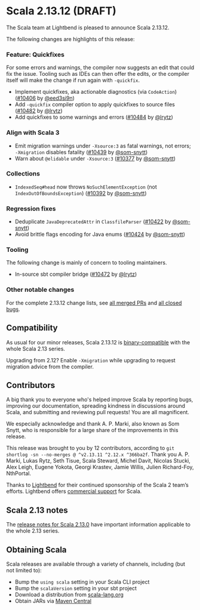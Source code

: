 # Scala 2.13.12 (DRAFT)

The Scala team at Lightbend is pleased to announce Scala 2.13.12.

The following changes are highlights of this release:

### Feature: Quickfixes

For some errors and warnings, the compiler now suggests an edit that could fix the issue. Tooling such as IDEs can then offer the edits, or the compiler itself will make the change if run again with `-quickfix`.

* Implement quickfixes, aka actionable diagnostics (via `CodeAction`) ([#10406](https://github.com/scala/scala/pull/10406) by [@eed3si9n](https://github.com/eed3si9n))
* Add `-quickfix` compiler option to apply quickfixes to source files ([#10482](https://github.com/scala/scala/pull/10482) by [@lrytz](https://github.com/lrytz))
* Add quickfixes to some warnings and errors ([#10484](https://github.com/scala/scala/pull/10484) by [@lrytz](https://github.com/lrytz))

### Align with Scala 3

* Emit migration warnings under `-Xsource:3` as fatal warnings, not errors; `-Xmigration` disables fatality ([#10439](https://github.com/scala/scala/pull/10439) by [@som-snytt](https://github.com/som-snytt))
* Warn about `@elidable` under `-Xsource:3` ([#10377](https://github.com/scala/scala/pull/10377) by [@som-snytt](https://github.com/som-snytt))

### Collections

* `IndexedSeq#head` now throws `NoSuchElementException` (not `IndexOutOfBoundsException`) ([#10392](https://github.com/scala/scala/pull/10392) by [@som-snytt](https://github.com/som-snytt))

### Regression fixes

* Deduplicate `JavaDeprecatedAttr` in `ClassfileParser` ([#10422](https://github.com/scala/scala/pull/10422) by [@som-snytt](https://github.com/som-snytt))
* Avoid brittle flags encoding for Java enums ([#10424](https://github.com/scala/scala/pull/10424) by [@som-snytt](https://github.com/som-snytt))

### Tooling

The following change is mainly of concern to tooling maintainers.

* In-source sbt compiler bridge ([#10472](https://github.com/scala/scala/pull/10472) by [@lrytz](https://github.com/lrytz))

### Other notable changes

For the complete 2.13.12 change lists, see [all merged PRs](https://github.com/scala/scala/pulls?q=is%3Amerged%20milestone%3A2.13.12) and [all closed bugs](https://github.com/scala/bug/issues?utf8=%E2%9C%93&q=is%3Aclosed+milestone%3A2.13.12).

## Compatibility

As usual for our minor releases, Scala 2.13.12 is [binary-compatible](https://docs.scala-lang.org/overviews/core/binary-compatibility-of-scala-releases.html) with the whole Scala 2.13 series.

Upgrading from 2.12? Enable `-Xmigration` while upgrading to request migration advice from the compiler.

## Contributors

A big thank you to everyone who's helped improve Scala by reporting bugs, improving our documentation, spreading kindness in discussions around Scala, and submitting and reviewing pull requests! You are all magnificent.

We especially acknowledge and thank A. P. Marki, also known as Som Snytt, who is responsible for a large share of the improvements in this release.

This release was brought to you by 12 contributors, according to `git shortlog -sn --no-merges @ ^v2.13.11 ^2.12.x ^366ba2f`. Thank you A. P. Marki, Lukas Rytz, Seth Tisue, Scala Steward, Michel Davit, Nicolas Stucki, Alex Leigh, Eugene Yokota, Georgi Krastev, Jamie Willis, Julien Richard-Foy, NthPortal.

Thanks to [Lightbend](https://www.lightbend.com/scala) for their continued sponsorship of the Scala 2 team’s efforts. Lightbend offers [commercial support](https://www.lightbend.com/lightbend-platform-subscription) for Scala.

## Scala 2.13 notes

The [release notes for Scala 2.13.0](https://github.com/scala/scala/releases/v2.13.0) have important information applicable to the whole 2.13 series.

## Obtaining Scala

Scala releases are available through a variety of channels, including (but not limited to):

* Bump the `using scala` setting in your Scala CLI project
* Bump the `scalaVersion` setting in your sbt project
* Download a distribution from [scala-lang.org](https://scala-lang.org/download/2.13.12.html)
* Obtain JARs via [Maven Central](https://search.maven.org/search?q=g:org.scala-lang%20AND%20v:2.13.12)
